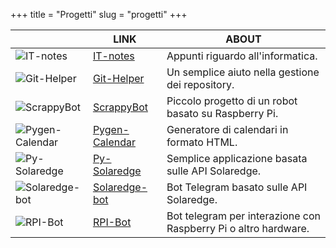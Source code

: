 +++
title = "Progetti"
slug = "progetti"
+++

|  | LINK | ABOUT |
|---|------|-------|
| ![IT-notes](../../images/itnotes.png) | [IT-notes](https://fatualux.github.io/it-notes/) | Appunti riguardo all'informatica. |
| ![Git-Helper](../../images/githelper.png) | [Git-Helper](https://github.com/fatualux/git_helper/) | Un semplice aiuto nella gestione dei repository. |
| ![ScrappyBot](../../images/scrappybot.png) | [ScrappyBot](https://gitlab.com/fatualux/scrappybot) | Piccolo progetto di un robot basato su Raspberry Pi. |
| ![Pygen-Calendar](../../images/pygen-cal.png) | [Pygen-Calendar](https://gitlab.com/fatualux/pygen-calendar) | Generatore di calendari in formato HTML. |
| ![Py-Solaredge](../../images/py-solaredge.png) | [Py-Solaredge](https://gitlab.com/fatualux/py-solaredge) | Semplice applicazione basata sulle  API Solaredge. |
| ![Solaredge-bot](../../images/solaredge-bot.png) | [Solaredge-bot](https://gitlab.com/fatualux/solaredge-bot) | Bot Telegram basato sulle API Solaredge. |
| ![RPI-Bot](../../images/rpi-bot.png) | [RPI-Bot](https://gitlab.com/fatualux/rpi-bot) | Bot telegram per interazione con Raspberry Pi o altro hardware. |
